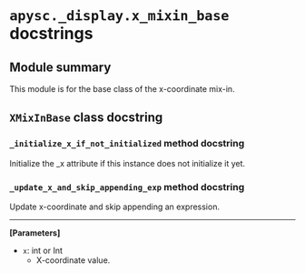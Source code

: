 # `apysc._display.x_mixin_base` docstrings

## Module summary

This module is for the base class of the x-coordinate mix-in.

## `XMixInBase` class docstring

### `_initialize_x_if_not_initialized` method docstring

Initialize the _x attribute if this instance does not initialize it yet.

### `_update_x_and_skip_appending_exp` method docstring

Update x-coordinate and skip appending an expression.<hr>

**[Parameters]**

- `x`: int or Int
  - X-coordinate value.